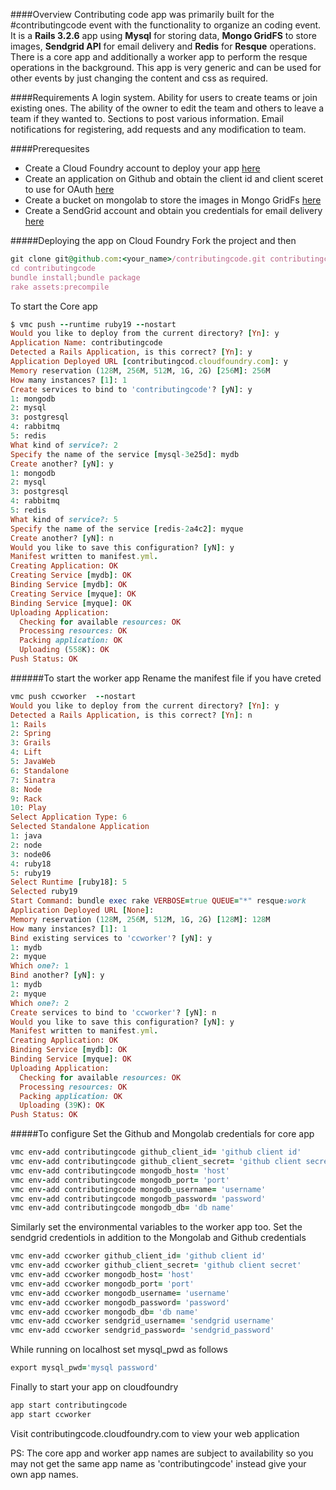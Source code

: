 ####Overview
Contributing code app was primarily built for the #contributingcode event with the functionality to organize an coding event.
It is a **Rails 3.2.6** app using **Mysql** for storing data, **Mongo GridFS** to store images, **Sendgrid API** for email delivery
and **Redis** for **Resque** operations. There is a core app and additionally a worker app to perform the resque operations in 
the background. This app is very generic and can be used for other events by just changing the content and css as required.

####Requirements
A login system. 
Ability for users to create teams or join existing ones. 
The ability of the owner to edit the team and others to leave a team if they wanted to. 
Sections to post various information. 
Email notifications for registering, add requests and any modification to team.

####Prerequesites 
* Create a Cloud Foundry account to deploy your app [here](http://www.cloudfoundry.com/)
* Create an application on Github and obtain the client id and client sceret to use for OAuth [here](https://github.com/settings/applications)
* Create a bucket on mongolab to store the images in Mongo GridFs [here](https://mongolab.com/home)
* Create a SendGrid account and obtain you credentials for email delivery [here](http://sendgrid.com/)

#####Deploying the app on Cloud Foundry
Fork the project and then 
```ruby
git clone git@github.com:<your_name>/contributingcode.git contributingcode
cd contributingcode
bundle install;bundle package
rake assets:precompile
```

To start the Core app 
```ruby
$ vmc push --runtime ruby19 --nostart
Would you like to deploy from the current directory? [Yn]: y
Application Name: contributingcode
Detected a Rails Application, is this correct? [Yn]: y
Application Deployed URL [contributingcod.cloudfoundry.com]: y
Memory reservation (128M, 256M, 512M, 1G, 2G) [256M]: 256M
How many instances? [1]: 1
Create services to bind to 'contributingcode'? [yN]: y
1: mongodb
2: mysql
3: postgresql
4: rabbitmq
5: redis
What kind of service?: 2
Specify the name of the service [mysql-3e25d]: mydb
Create another? [yN]: y
1: mongodb
2: mysql
3: postgresql
4: rabbitmq
5: redis
What kind of service?: 5
Specify the name of the service [redis-2a4c2]: myque
Create another? [yN]: n
Would you like to save this configuration? [yN]: y
Manifest written to manifest.yml.
Creating Application: OK
Creating Service [mydb]: OK
Binding Service [mydb]: OK
Creating Service [myque]: OK
Binding Service [myque]: OK
Uploading Application:
  Checking for available resources: OK
  Processing resources: OK
  Packing application: OK
  Uploading (558K): OK   
Push Status: OK
```

######To start the worker app 
Rename the manifest file if you have creted 
```ruby
vmc push ccworker  --nostart
Would you like to deploy from the current directory? [Yn]: y
Detected a Rails Application, is this correct? [Yn]: n
1: Rails
2: Spring
3: Grails
4: Lift
5: JavaWeb
6: Standalone
7: Sinatra
8: Node
9: Rack
10: Play
Select Application Type: 6
Selected Standalone Application
1: java
2: node
3: node06
4: ruby18
5: ruby19
Select Runtime [ruby18]: 5
Selected ruby19
Start Command: bundle exec rake VERBOSE=true QUEUE="*" resque:work    
Application Deployed URL [None]: 
Memory reservation (128M, 256M, 512M, 1G, 2G) [128M]: 128M
How many instances? [1]: 1
Bind existing services to 'ccworker'? [yN]: y
1: mydb
2: myque
Which one?: 1
Bind another? [yN]: y
1: mydb
2: myque
Which one?: 2
Create services to bind to 'ccworker'? [yN]: n
Would you like to save this configuration? [yN]: y
Manifest written to manifest.yml.
Creating Application: OK
Binding Service [mydb]: OK
Binding Service [myque]: OK
Uploading Application:
  Checking for available resources: OK
  Processing resources: OK
  Packing application: OK
  Uploading (39K): OK   
Push Status: OK
```
#####To configure
Set the Github and  Mongolab credentials for core app
```ruby
vmc env-add contributingcode github_client_id= 'github client id'
vmc env-add contributingcode github_client_secret= 'github client secret'
vmc env-add contributingcode mongodb_host= 'host'
vmc env-add contributingcode mongodb_port= 'port'
vmc env-add contributingcode mongodb_username= 'username'
vmc env-add contributingcode mongodb_password= 'password'
vmc env-add contributingcode mongodb_db= 'db name'
```

Similarly set the environmental variables to the worker app too. Set the sendgrid credentiols in addition to the 
Mongolab and Github credentials
```ruby
vmc env-add ccworker github_client_id= 'github client id'
vmc env-add ccworker github_client_secret= 'github client secret'
vmc env-add ccworker mongodb_host= 'host'
vmc env-add ccworker mongodb_port= 'port'
vmc env-add ccworker mongodb_username= 'username'
vmc env-add ccworker mongodb_password= 'password'
vmc env-add ccworker mongodb_db= 'db name'
vmc env-add ccworker sendgrid_username= 'sendgrid username'
vmc env-add ccworker sendgrid_password= 'sendgrid_password'
```

While running on localhost set mysql_pwd as follows
```ruby 
export mysql_pwd='mysql password'
```

Finally to start your app on cloudfoundry 
```ruby 
app start contributingcode
app start ccworker
```

Visit contributingcode.cloudfoundry.com to view your web application 

PS: The core app and worker app names are subject to availability so you may not get the same app name as 'contributingcode' instead 
give your own app names.




